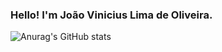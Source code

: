 ### Hello! I'm João Vinicius Lima de Oliveira.

![Anurag's GitHub stats](https://github-readme-stats.vercel.app/api?username=JoaoViniciusLima&show_icons=true&theme=radical)

